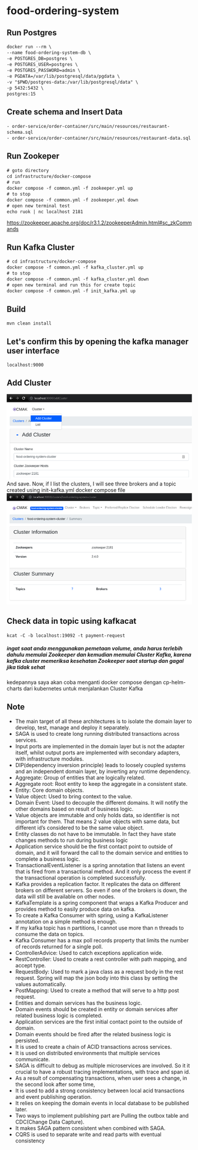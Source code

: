 # food-ordering-system

## Run Postgres
```shell
docker run --rm \
--name food-ordering-system-db \
-e POSTGRES_DB=postgres \
-e POSTGRES_USER=postgres \
-e POSTGRES_PASSWORD=admin \
-e PGDATA=/var/lib/postgresql/data/pgdata \
-v "$PWD/postgres-data:/var/lib/postgresql/data" \
-p 5432:5432 \
postgres:15
```

## Create schema and Insert Data
```text
- order-service/order-container/src/main/resources/restaurant-schema.sql
- order-service/order-container/src/main/resources/restaurant-data.sql
```

## Run Zookeper
```shell
# goto directory
cd infrastructure/docker-compose
# run
docker compose -f common.yml -f zookeeper.yml up
# to stop
docker compose -f common.yml -f zookeeper.yml down
# open new terminal test
echo ruok | nc localhost 2181
```
https://zookeeper.apache.org/doc/r3.1.2/zookeeperAdmin.html#sc_zkCommands

## Run Kafka Cluster
```shell
# cd infrastructure/docker-compose
docker compose -f common.yml -f kafka_cluster.yml up
# to stop
docker compose -f common.yml -f kafka_cluster.yml down
# open new terminal and run this for create topic
docker compose -f common.yml -f init_kafka.yml up
```

## Build
```shell
mvn clean install
```

## Let's confirm this by opening the kafka manager user interface
```http request
localhost:9000
```

## Add Cluster
![add_cluster](img/img.png)
And save. Now, if I list the clusters, I will see three brokers and a topic created using init-kafka.yml docker compose file
![cluster_information](img/img_1.png)

## Check data in topic using kafkacat
```shell
kcat -C -b localhost:19092 -t payment-request
```

##### ingat saat anda menggunakan pemetaan volume, anda harus terlebih dahulu memulai Zookeeper dan kemudian memulai Cluster Kafka, karena kafka cluster memeriksa kesehatan Zookeeper saat startup dan gagal jika tidak sehat
kedepannya saya akan coba menganti docker compose dengan cp-helm-charts dari kubernetes untuk menjalankan Cluster Kafka

## Note
- The main target of all these architectures is to isolate the domain layer to develop, test, manage and deploy it separately.
- SAGA is used to create long running distributed transactions across services.
- Input ports are implemented in the domain layer but is not the adapter itself, whilst output ports are implemented with secondary adapters, with infrastructure modules.
- DIP(dependency inversion principle) leads to loosely coupled systems and an independent domain layer, by inverting any runtime dependency.
- Aggregate: Group of entities that are logically related. 
- Aggregate root: Root entity to keep the aggregate in a consistent state. 
- Entity: Core domain objects. 
- Value object: Used to bring context to the value. 
- Domain Event: Used to decouple the different domains. It will notify the other domains based on result of business logic.
- Value objects are immutable and only holds data, so identifier is not important for them. That means 2 value objects with same data, but different id’s considered to be the same value object.
- Entity classes do not have to be immutable. In fact they have state changes methods to run during business logic
- Application service should be the first contact point to outside of domain, and it will forward the call to the domain service and entities to complete a business logic.
- TransactionalEventListener is a spring annotation that listens an event that is fired from a transactional method. And it only process the event if the transactional operation is completed successfully.
- Kafka provides a replication factor. It replicates the data on different brokers on different servers. So even if one of the brokers is down, the data will still be available on other nodes.
- KafkaTemplate is a spring component that wraps a Kafka Producer and provides method to easily produce data on kafka. 
- To create a Kafka Consumer with spring, using a KafkaListener annotation on a simple method is enough. 
- If my kafka topic has n partitions, I cannot use more than n threads to consume the data on topics. 
- Kafka Consumer has a max poll records property that limits the number of records returned for a single poll.
- ControllerAdvice: Used to catch exceptions application wide. 
- RestController: Used to create a rest controller with path mapping, and accept type. 
- RequestBody: Used to mark a java class as a request body in the rest request. Spring will map the json body into this class by setting the values automatically. 
- PostMapping: Used to create a method that will serve to a http post request.
- Entities and domain services has the business logic. 
- Domain events should be created in entity or domain services after related business logic is completed. 
- Application services are the first initial contact point to the outside of domain. 
- Domain events should be fired after the related business logic is persisted.
- It is used to create a chain of ACID transactions across services. 
- It is used on distributed environments that multiple services communicate.
- SAGA is difficult to debug as multiple microservices are involved. So it it crucial to have a robust tracing implementations, with trace and span id. 
- As a result of compensating transactions, when user sees a change, in the second look after some time, 
- It is used to add a strong consistency between local acid transactions and event publishing operation. 
- It relies on keeping the domain events in local database to be published later. 
- Two ways to implement publishing part are Pulling the outbox table and CDC(Change Data Capture). 
- It makes SAGA pattern consistent when combined with SAGA.
- CQRS is used to separate write and read parts with eventual consistency